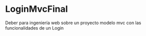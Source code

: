 # LoginMvcFinal
Deber para ingeniería web sobre un proyecto modelo mvc con las funcionalidades de un Login
